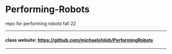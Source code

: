 # Performing-Robots
repo for performing robots fall 22 

---
#### class website: https://github.com/michaelshiloh/PerformingRobots
---
